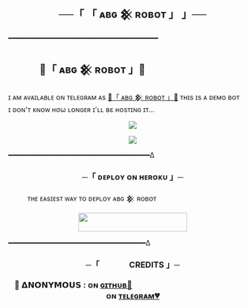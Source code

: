 <h2 align="center">
    ──「 「 ᴀʙɢ 𒆜 ʀᴏʙᴏᴛ 」 」──
</h2>








━━━━━━━━━━━━━━━━━━━━━━━━━━━━━━━━━━━━



<p align="center">

## ㅤㅤㅤ 🖤「 ᴀʙɢ 𒆜 ʀᴏʙᴏᴛ 」🖤
     
ɪ ᴀᴍ ᴀᴠᴀɪʟᴀʙʟᴇ ᴏɴ ᴛᴇʟᴇɢʀᴀᴍ ᴀs [💞「 ᴀʙɢ 𒆜 ʀᴏʙᴏᴛ 」💞](https://t.me/Abishnoi_ro_bot)
ᴛʜɪs ɪs ᴀ ᴅᴇᴍᴏ ʙᴏᴛ <br> ɪ ᴅᴏɴ'ᴛ ᴋɴᴏᴡ нσω ʟᴏɴɢᴇʀ ɪ'ʟʟ вε ʜᴏsᴛɪɴɢ ɪᴛ...



    
    


<p align="center">
<a href="https://telegram.me/Abishnoi_bots"><img src="https://img.shields.io/badge/-Support%20Group-blue.svg?style=for-the-badge&logo=Telegram"></a>
</p>

<p align="center">
<a href="https://telegram.me/Abishnoi1M"><img src="https://img.shields.io/badge/%20Abishnoi-black.svg?style=for-the-badge&logo=Telegram"></a>
</p>



━━━━━━━━━━━━━━━━━━━━━━━━━━━━━━━━━━∆

<h3 align="center">
    ─「 ᴅᴇᴩʟᴏʏ ᴏɴ ʜᴇʀᴏᴋᴜ 」─
</h3>

ㅤㅤㅤᴛʜᴇ ᴇᴀsɪᴇsᴛ ᴡᴀʏ ᴛᴏ ᴅᴇᴘʟᴏʏ  ᴀʙɢ 𒆜 ʀᴏʙᴏᴛ 

<p align="center"><a href="https://heroku.com/deploy?template=https://github.com/toxicxoxo/AbishnoiRobot"> <img src="https://img.shields.io/badge/Deploy%20To%20Heroku-black?style=for-the-badge&logo=heroku" width="220" height="38.45"/></a></p>


 ━━━━━━━━━━━━━━━━━━━━━━━━━━━━━━━━━∆
 
 
<h3 align="center">
    ─「ㅤㅤㅤㅤCREDITS 」─


🖤 𝝙𝗡𝗢𝗡𝗬𝗠𝗢𝗨𝗦 :  ᴏɴ [ɢɪᴛʜᴜʙ💞](https://github.com/AnonymousBoy1025)ㅤㅤㅤㅤㅤㅤㅤㅤㅤㅤㅤㅤㅤㅤㅤㅤ  ᴏɴ [ᴛᴇʟᴇɢʀᴀᴍ💔](https://telegram.me/anonymous_was_bot)
